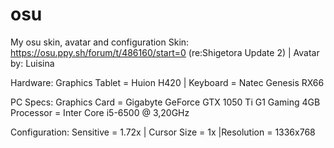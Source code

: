 # osu
My osu skin, avatar and configuration
Skin: https://osu.ppy.sh/forum/t/486160/start=0 (re:Shigetora Update 2) |
Avatar by: Luisina

Hardware:
Graphics Tablet = Huion H420 |
Keyboard = Natec Genesis RX66

PC Specs:
Graphics Card = Gigabyte GeForce GTX 1050 Ti G1 Gaming 4GB 
Processor = Inter Core i5-6500 @ 3,20GHz


Configuration: 
Sensitive = 1.72x |
Cursor Size = 1x
|Resolution = 1336x768

